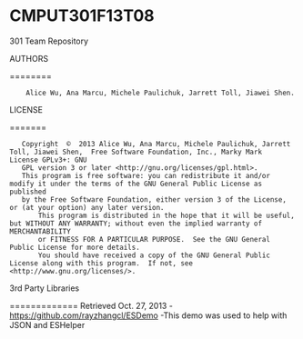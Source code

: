 CMPUT301F13T08
==============

301 Team Repository


AUTHORS

========

        Alice Wu, Ana Marcu, Michele Paulichuk, Jarrett Toll, Jiawei Shen.


 

LICENSE

=======

       Copyright  ©  2013 Alice Wu, Ana Marcu, Michele Paulichuk, Jarrett Toll, Jiawei Shen,  Free Software Foundation, Inc., Marky Mark  License GPLv3+: GNU
       GPL version 3 or later <http://gnu.org/licenses/gpl.html>.
       This program is free software: you can redistribute it and/or modify it under the terms of the GNU General Public License as published 
       by the Free Software Foundation, either version 3 of the License, or (at your option) any later version.
           This program is distributed in the hope that it will be useful, but WITHOUT ANY WARRANTY; without even the implied warranty of MERCHANTABILITY 
           or FITNESS FOR A PARTICULAR PURPOSE.  See the GNU General Public License for more details.
           You should have received a copy of the GNU General Public License along with this program.  If not, see <http://www.gnu.org/licenses/>.
       
       
3rd Party Libraries

=============
Retrieved Oct. 27, 2013 - https://github.com/rayzhangcl/ESDemo
-This demo was used to help with JSON and ESHelper
